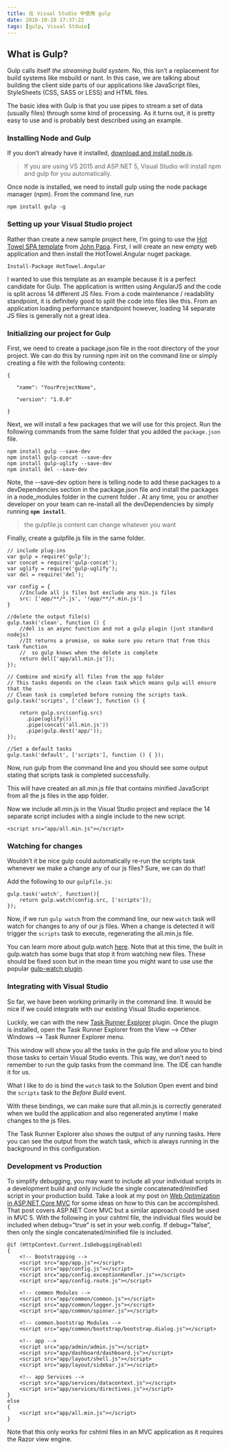 ```yaml
---
title: 在 Visual Studio 中使用 gulp
date: 2016-10-28 17:37:22
tags: [gulp, Visual Stduio]
---
```


## What is Gulp?
Gulp calls itself *the streaming build system*. No, this isn’t a replacement for build systems like msbuild or nant. In this case, we are talking about building the client side parts of our applications like JavaScript files, StyleSheets (CSS, SASS or LESS) and HTML files.

The basic idea with Gulp is that you use pipes to stream a set of data (usually files) through some kind of processing. As it turns out, it is pretty easy to use and is probably best described using an example.

### Installing Node and Gulp
If you don’t already have it installed, [download and install node.js](http://nodejs.org/).

> If you are using VS 2015 and ASP.NET 5, Visual Studio will install npm and gulp for you automatically.

Once node is installed, we need to install gulp using the node package manager (npm). From the command line, run
```
npm install gulp -g
```

### Setting up your Visual Studio project
Rather than create a new sample project here, I’m going to use the [Hot Towel SPA template](http://www.johnpapa.net/hot-towel-angular/) from [John Papa](http://www.johnpapa.net/). First, I will create an new empty web application and then install the HotTowel.Angular nuget package.

```
Install-Package HotTowel.Angular
```

I wanted to use this template as an example because it is a perfect candidate for Gulp. The application is written using AngularJS and the code is split across 14 different JS files. From a code maintenance / readability standpoint, it is definitely good to split the code into files like this. From an application loading performance standpoint however, loading 14 separate JS files is generally not a great idea.

### Initializing our project for Gulp
First, we need to create a package.json file in the root directory of the your project. We can do this by running npm init on the command line or simply creating a file with the following contents:

```
{

   "name": "YourProjectName",

   "version": "1.0.0"

}
```

Next, we will install a few packages that we will use for this project. Run the following commands from the same folder that you added the `package.json` file.

```
npm install gulp --save-dev
npm install gulp-concat --save-dev
npm install gulp-uglify --save-dev
npm install del --save-dev
```

Note, the --save-dev option here is telling node to add these packages to a devDependencies section in the package.json file and install the packages in a node_modules folder in the current folder . At any time, you or another developer on your team can re-install all the devDependencies by simply running **`npm install`**.

> the gulpfile.js content can change whatever you want

Finally, create a gulpfile.js file in the same folder.

```
// include plug-ins
var gulp = require('gulp');
var concat = require('gulp-concat');
var uglify = require('gulp-uglify');
var del = require('del');

var config = {
    //Include all js files but exclude any min.js files
    src: ['app/**/*.js', '!app/**/*.min.js']
}

//delete the output file(s)
gulp.task('clean', function () {
    //del is an async function and not a gulp plugin (just standard nodejs)
    //It returns a promise, so make sure you return that from this task function
    //  so gulp knows when the delete is complete
    return del(['app/all.min.js']);
});

// Combine and minify all files from the app folder
// This tasks depends on the clean task which means gulp will ensure that the 
// Clean task is completed before running the scripts task.
gulp.task('scripts', ['clean'], function () {

    return gulp.src(config.src)
      .pipe(uglify())
      .pipe(concat('all.min.js'))
      .pipe(gulp.dest('app/'));
});

//Set a default tasks
gulp.task('default', ['scripts'], function () { });
```

Now, run gulp from the command line and you should see some output stating that scripts task is completed successfully.

This will have created an all.min.js file that contains minified JavaScript from all the js files in the app folder.

Now we include all.min.js in the Visual Studio project and replace the 14 separate script includes with a single include to the new script.

```
<script src="app/all.min.js"></script>
```

### Watching for changes
Wouldn’t it be nice gulp could automatically re-run the scripts task whenever we make a change any of our js files? Sure, we can do that!

Add the following to our `gulpfile.js`:

```
gulp.task('watch', function(){
    return gulp.watch(config.src, ['scripts']);
});
```

Now, if we run `gulp watch` from the command line, our new `watch` task will watch for changes to any of our js files. When a change is detected it will trigger the `scripts` task to execute, regenerating the all.min.js file.

You can learn more about gulp.watch [here](https://github.com/gulpjs/gulp/blob/master/docs/API.md#gulpwatchglob--opts-tasks-or-gulpwatchglob--opts-cb). Note that at this time, the built in gulp.watch has some bugs that stop it from watching new files. These should be fixed soon but in the mean time you might want to use use the popular [gulp-watch plugin](https://github.com/floatdrop/gulp-watch/blob/master/docs/readme.md#starting-tasks-on-events).

### Integrating with Visual Studio

So far, we have been working primarily in the command line. It would be nice if we could integrate with our existing Visual Studio experience.

Luckily, we can with the new [Task Runner Explorer](http://visualstudiogallery.msdn.microsoft.com/8e1b4368-4afb-467a-bc13-9650572db708) plugin. Once the plugin is installed, open the Task Runner Explorer from the View –> Other Windows –> Task Runner Explorer menu.

This window will show you all the tasks in the gulp file and allow you to bind those tasks to certain Visual Studio events. This way, we don’t need to remember to run the gulp tasks from the command line. The IDE can handle it for us.

What I like to do is bind the `watch` task to the Solution Open event and bind the `scripts` task to the *Before Build* event.

With these bindings, we can make sure that all.min.js is correctly generated when we build the application and also regenerated anytime I make changes to the js files.

The Task Runner Explorer also shows the output of any running tasks. Here you can see the output from the watch task, which is always running in the background in this configuration.

### Development vs Production
To simplify debugging, you may want to include all your individual scripts in a development build and only include the single concatenated/minified script in your production build. Take a look at my post on [Web Optimization in ASP.NET Core MVC](http://www.davepaquette.com/archive/2015/05/05/web-optimization-development-and-production-in-asp-net-mvc6.aspx) for some ideas on how to this can be accomplished. That post covers ASP.NET Core MVC but a similar approach could be used in MVC 5. With the following in your cshtml file, the individual files would be included when debug=”true” is set in your web.config. If debug=”false”, then only the single concatenated/minified file is included.

```
@if (HttpContext.Current.IsDebuggingEnabled)
{
    <!-- Bootstrapping -->
    <script src="app/app.js"></script>
    <script src="app/config.js"></script>
    <script src="app/config.exceptionHandler.js"></script>
    <script src="app/config.route.js"></script>

    <!-- common Modules -->
    <script src="app/common/common.js"></script>
    <script src="app/common/logger.js"></script>
    <script src="app/common/spinner.js"></script>

    <!-- common.bootstrap Modules -->
    <script src="app/common/bootstrap/bootstrap.dialog.js"></script>

    <!-- app -->
    <script src="app/admin/admin.js"></script>
    <script src="app/dashboard/dashboard.js"></script>
    <script src="app/layout/shell.js"></script>
    <script src="app/layout/sidebar.js"></script>

    <!-- app Services -->
    <script src="app/services/datacontext.js"></script>
    <script src="app/services/directives.js"></script>
}
else
{
    <script src="app/all.min.js"></script>
}
```

Note that this only works for cshtml files in an MVC application as it requires the Razor view engine.